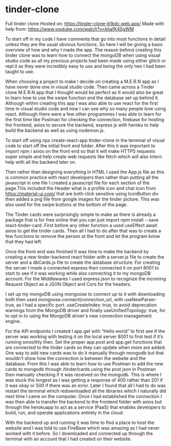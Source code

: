 # tinder-clone
Full tinder clone
Hosted on: https://tinder-clone-b1bdc.web.app/
Made with help from: https://www.youtube.com/watch?v=ktjafK4SgWM

To start off in my code I have comments that go into most functions in detail unless they are the usual obvious functions. So here I will be giving a basic overview of how and why I made the app. The reason behind creating this tinder clone was to learn how to connect the mongoDB when using visual studio code as all my previous projects had been made using either glitch or repl.it as they were incredibly easy to use and being the only two I had been taught to use. 


When choosing a project to make I decide on creating a M.E.R.N app as I have never done one in visual studio code. Then came across a Tinder clone M.E.R.N app that I thought would be perfect as It would also be great to learn how to use the swipe function and the database set up behind it. Although within creating this app I was also able to use react for the first time in visual studio code and now I can see why so many people love using react. Although there were a few other programmes I was able to learn for the first time like Postman for checking the connection, firebase for hosting the frontend, axios to secure the backend, express js with heroku to help build the backend as well as using nodemon.js.


To start off using npx create-react-app tinder-clone in the terminal of visual code to start off the initial front end folder. After this it was important to import npm i axios on the front end so that it will make HTTPS requests super simple and help create web requests like fetch which will also intern help with all the backend later on.

Then rather than designing everything in HTML I used the App.js file as this is common practice with react developers then rather than putting all the javascript in one file I created a javascript file for each section of the page.This included the Header what is a profile icon and chat icon from https://material-ui.com/ that are both click sensitive using IconButton div then added a png file from google images for the tinder picture. This was also used for the swipe buttons at the bottom of the page.


The Tinder cards were surprisingly simple to make as there is already a package that is for free online that you can just import npm install --save react-tinder-card.  First before any other function a used useEffect await axios to get the tinder cards. Then all I had to do after that was to create a few functions to remove the person at the front and let the program know that they had left. 

Once the front end was finished It was time to make the backend by creating a new tinder-backend react folder with a server.js file to create the server and a dbCards.js file to create the database structure. For creating the server I made a connected express then connected it on port 8001 to start to see if it was working while also connecting it to my mongoDB account. For the Middlewares I used express.json to recognize the incoming Request Object as a JSON Object and Cors for the headers. 

 

I set up my mongoDB using mongoose to connect up to it with downloading both then used mongoose.connect(connection_url,  with useNewParser: true, as I had a specific port. useCreateIndex: true, to avoid deprecation warnings from the MongoDB driver and finally useUnifiedTopology: true, for to opt in to using the MongoDB driver's new connection management engine. 

For the API endpoints I created I app.get with “Hello world” to first see if the server was working with testing it on the local server 8001 to first test if it’s running smoothly then. Set the proper app.post and app.get functions that are connected to the tinder cards so they can update when more are added. One way to add new cards was to do it manually through mongodb but that wouldn’t show how the connection is between the website and the database. From this I was able to learn how to use Postman to add the new cards to mongodb through /tinder/cards using the post json in Postman then manually checking if it was received on the mongodb. This is where I was stuck the longest as I was getting a response of 400 rather than 201 if it was okay or 500 if there was an error. Later I found that all I had to do was restart the terminal which redownloaded all the libraries which I naturally did next time I came on the computer. Once I had established the connection I was then able to transfer the backend to the frontend folder with axios but through the herokuapp to act as a service (PaaS) that enables developers to build, run, and operate applications entirely in the cloud.

With the backend up and running it was time to find a place to host the website and I was told to use FireBase which was amazing as I had never worked with it before. So I downloaded and connected up through the terminal with an account that I had created on their website.
